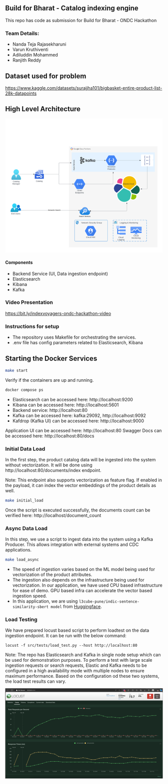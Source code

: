 ## Build for Bharat - Catalog indexing engine

This repo has code as submission for Build for Bharat - ONDC Hackathon

### Team Details:

- Nanda Teja Rajasekharuni
- Varun Kruthiventi
- Adiluddin Mohammed
- Ranjith Reddy

## Dataset used for problem

https://www.kaggle.com/datasets/surajjha101/bigbasket-entire-product-list-28k-datapoints

## High Level Architecture

![High Level Architecture](docs/highlevel-architecture.jpeg)

#### Components

- Backend Service (UI, Data ingestion endpoint)
- Elasticsearch
- Kibana
- Kafka

### Video Presentation

https://bit.ly/indexvoyagers-ondc-hackathon-video

### Instructions for setup

- The repository uses Makefile for orchestrating the services.
- .env file has config parameters related to Elasticsearch, Kibana

## Starting the Docker Services


```bash
make start
```

Verify if the containers are up and running.

```bash
docker compose ps
```

- Elasticsearch can be accessed here: http://localhost:9200
- Kibana can be accessed here: http://localhost:5601
- Backend service: http://localhost:80
- Kafka can be accessed here: kafka:29092, http://localhost:9092
- Kafdrop (Kafka UI) can be accessed here: http://localhost:9000

Application UI can be accessed here: http://localhost:80
Swagger Docs can be accessed here: http://localhost:80/docs

### Initial Data Load

In the first step, the product catalog data will be ingested into the system without vectorization. It will be done using http://localhost:80/documents/index endpoint.

Note: This endpoint also supports vectorization as feature flag. If enabled in the payload, it can index the vector embeddings of the product details as well.

```bash
make initial_load
```

Once the script is executed successfully, the documents count can be verified here: http://localhost/document_count

### Async Data Load

In this step, we use a script to ingest data into the system using a Kafka Producer. This allows integration with external systems and CDC applications.

```bash
make load_async
```

- The speed of ingestion varies based on the ML model being used for vectorization of the product attributes.
- The ingestion also depends on the infrastructure being used for vectorization. In our application, we have used CPU based infrastructure for ease of demo. GPU based infra can accelerate the vector based ingestion speed.
- In this application, we are using ```l3cube-pune/indic-sentence-similarity-sbert model``` from [Huggingface](https://huggingface.co/l3cube-pune/indic-sentence-similarity-sbert).

### Load Testing

We have prepared locust based script to perform loadtest on the data ingestion endpoint. It can be run with the below command:

```
locust -f src/tests/load_test.py --host http://localhost:80
```

Note: The repo has Elasticsearch and Kafka in single node setup which can be used for demonstration purposes. To perform a test with large scale ingestion requests or search requests, Elastic and Kafka needs to be configured in a high availability mode with multiple nodes to ensure maximum performance. Based on the configuration od these two systems, the load test results can vary.

![locust_results](docs/load_test_10_users.png)